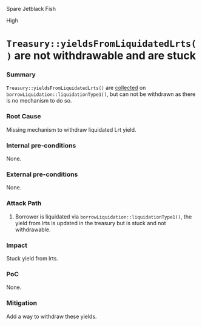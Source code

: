 Spare Jetblack Fish

High

# `Treasury::yieldsFromLiquidatedLrts()` are not withdrawable and are stuck

### Summary

`Treasury::yieldsFromLiquidatedLrts()` are [collected](https://github.com/sherlock-audit/2024-11-autonomint/blob/main/Blockchain/Blockchian/contracts/Core_logic/borrowLiquidation.sol#L273) on `borrowLiquidation::liquidationType1()`, but can not be withdrawn as there is no mechanism to do so. 

### Root Cause

Missing mechanism to withdraw liquidated Lrt yield.

### Internal pre-conditions

None.

### External pre-conditions

None.

### Attack Path

1. Borrower is liquidated via `borrowLiquidation::liquidationType1()`, the yield from lrts is updated in the treasury but is stuck and not withdrawable.

### Impact

Stuck yield from lrts.

### PoC

None.

### Mitigation

Add a way to withdraw these yields.